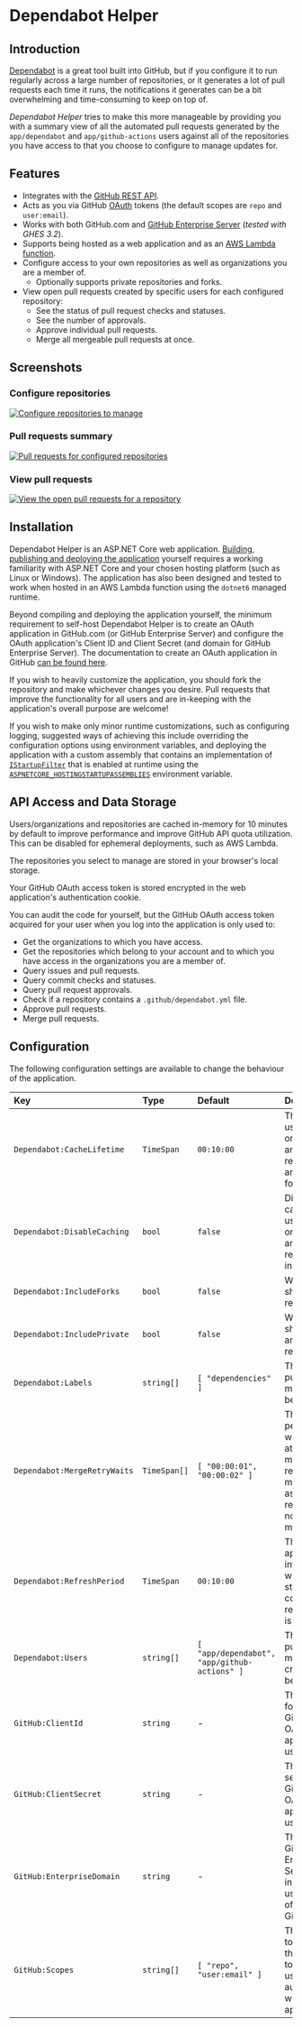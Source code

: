 # Dependabot Helper

## Introduction

[Dependabot] is a great tool built into GitHub, but if you configure it to run
regularly across a large number of repositories, or it generates a lot of pull
requests each time it runs, the notifications it generates can be a bit
overwhelming and time-consuming to keep on top of.

[Dependabot]: https://docs.github.com/en/code-security/dependabot/dependabot-version-updates/about-dependabot-version-updates

_Dependabot Helper_ tries to make this more manageable by providing you with a
summary view of all the automated pull requests generated by the
`app/dependabot` and `app/github-actions` users against all of the repositories
you have access to that you choose to configure to manage updates for.

## Features

- Integrates with the [GitHub REST API].
- Acts as you via GitHub [OAuth] tokens (the default scopes are `repo` and `user:email`).
- Works with both GitHub.com and [GitHub Enterprise Server] (_tested with GHES 3.2_).
- Supports being hosted as a web application and as an [AWS Lambda function].
- Configure access to your own repositories as well as organizations you are a member of.
  - Optionally supports private repositories and forks.
- View open pull requests created by specific users for each configured repository:
  - See the status of pull request checks and statuses.
  - See the number of approvals.
  - Approve individual pull requests.
  - Merge all mergeable pull requests at once.

[AWS Lambda function]: https://aws.amazon.com/blogs/compute/introducing-the-net-6-runtime-for-aws-lambda/
[GitHub Enterprise Server]: https://docs.github.com/en/enterprise-server/admin
[GitHub REST API]: https://docs.github.com/en/rest/guides/getting-started-with-the-rest-api
[OAuth]: https://docs.github.com/en/developers/apps/building-oauth-apps/scopes-for-oauth-apps

## Screenshots

### Configure repositories

[![Configure repositories to manage](./images/configure.png "Configure repositories")](#configure-repositories)

### Pull requests summary

[![Pull requests for configured repositories](./images/manage.png "Manage pull requests")](#pull-requests-summary)

### View pull requests

[![View the open pull requests for a repository](./images/pull-requests.png "View pull requests")](#view-pull-requests)

## Installation

Dependabot Helper is an ASP.NET Core web application. [Building, publishing and deploying the application]
yourself requires a working familiarity with ASP.NET Core and your chosen
hosting platform (such as Linux or Windows). The application has also been
designed and tested to work when hosted in an AWS Lambda function using the
`dotnet6` managed runtime.

[Building, publishing and deploying the application]: https://docs.microsoft.com/aspnet/core/host-and-deploy

Beyond compiling and deploying the application yourself, the minimum requirement
to self-host Dependabot Helper is to create an OAuth application in GitHub.com
(or GitHub Enterprise Server) and configure the OAuth application's Client ID
and Client Secret (and domain for GitHub Enterprise Server). The documentation
to create an OAuth application in GitHub [can be found here].

[can be found here]: https://docs.github.com/developers/apps/building-oauth-apps/creating-an-oauth-app

If you wish to heavily customize the application, you should fork the repository
and make whichever changes you desire. Pull requests that improve the functionality
for all users and are in-keeping with the application's overall purpose are welcome!

If you wish to make only minor runtime customizations, such as configuring
logging, suggested ways of achieving this include overriding the
configuration options using environment variables, and deploying the application
with a custom assembly that contains an implementation of [`IStartupFilter`]
that is enabled at runtime using the [`ASPNETCORE_HOSTINGSTARTUPASSEMBLIES`]
environment variable.

[`IStartupFilter`]: https://andrewlock.net/exploring-istartupfilter-in-asp-net-core/
[`ASPNETCORE_HOSTINGSTARTUPASSEMBLIES`]: https://docs.microsoft.com/aspnet/core/fundamentals/host/platform-specific-configuration

## API Access and Data Storage

Users/organizations and repositories are cached in-memory for 10 minutes by
default to improve performance and improve GitHub API quota utilization. This
can be disabled for ephemeral deployments, such as AWS Lambda.

The repositories you select to manage are stored in your browser's local storage.

Your GitHub OAuth access token is stored encrypted in the web application's
authentication cookie.

You can audit the code for yourself, but the GitHub OAuth access token acquired
for your user when you log into the application is only used to:

- Get the organizations to which you have access.
- Get the repositories which belong to your account and to which you have access in the organizations you are a member of.
- Query issues and pull requests.
- Query commit checks and statuses.
- Query pull request approvals.
- Check if a repository contains a `.github/dependabot.yml` file.
- Approve pull requests.
- Merge pull requests.

## Configuration

The following configuration settings are available to change the behaviour of
the application.

| Key | Type | Default | Description |
|:--|:--|:--|:--|
| `Dependabot:CacheLifetime` | `TimeSpan` | `00:10:00` | The period users, organizations and repositories are cached for. |
| `Dependabot:DisableCaching` | `bool` | `false` | Disables caching of users, organizations and repositories in memory. |
| `Dependabot:IncludeForks` | `bool` | `false` | Whether to show forked repositories. |
| `Dependabot:IncludePrivate` | `bool` | `false` | Whether to show private and internal repositories. |
| `Dependabot:Labels` | `string[]` | `[ "dependencies" ]` | The label(s) pull requests must have to be shown. |
| `Dependabot:MergeRetryWaits` | `TimeSpan[]` | `[ "00:00:01", "00:00:02" ]` | The period(s) to wait when attempting to merge pull requests if merge fails as the pull request is not mergeable. |
| `Dependabot:RefreshPeriod` | `TimeSpan` | `00:10:00` | The approximate interval after which the status of the configured repositories is refreshed. |
| `Dependabot:Users` | `string[]` | `[ "app/dependabot", "app/github-actions" ]` | The users(s) pull requests must be created by to be shown. |
| `GitHub:ClientId` | `string` | - | The client ID for the GitHub OAuth application to use. |
| `GitHub:ClientSecret` | `string` | - | The client secret for the GitHub OAuth application to use. |
| `GitHub:EnterpriseDomain` | `string` | - | The URL of a GitHub Enterprise Server instance to use instead of GitHub.com. |
| `GitHub:Scopes` | `string[]` | `[ "repo", "user:email" ]` | The scopes to request for the OAuth token when a user authenticates with the application. |

<!--
| `` | `` | `` | |
-->
